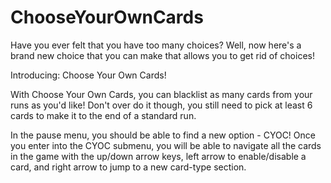 # ChooseYourOwnCards
Have you ever felt that you have too many choices? Well, now here's a brand new choice that you can make that allows you to get rid of choices!

Introducing: Choose Your Own Cards!

With Choose Your Own Cards, you can blacklist as many cards from your runs as you'd like! Don't over do it though, you still need to pick at least 6 cards to make it to the end of a standard run.

In the pause menu, you should be able to find a new option - CYOC! Once you enter into the CYOC submenu, you will be able to navigate all the cards in the game with the up/down arrow keys, left arrow to enable/disable a card, and right arrow to jump to a new card-type section.